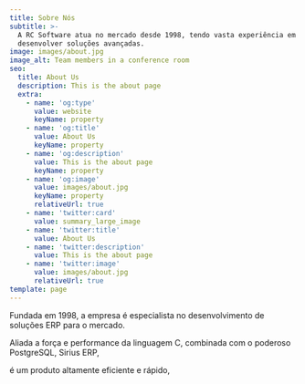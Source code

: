 ```yaml
---
title: Sobre Nós
subtitle: >-
  A RC Software atua no mercado desde 1998, tendo vasta experiência em
  desenvolver soluções avançadas.
image: images/about.jpg
image_alt: Team members in a conference room
seo:
  title: About Us
  description: This is the about page
  extra:
    - name: 'og:type'
      value: website
      keyName: property
    - name: 'og:title'
      value: About Us
      keyName: property
    - name: 'og:description'
      value: This is the about page
      keyName: property
    - name: 'og:image'
      value: images/about.jpg
      keyName: property
      relativeUrl: true
    - name: 'twitter:card'
      value: summary_large_image
    - name: 'twitter:title'
      value: About Us
    - name: 'twitter:description'
      value: This is the about page
    - name: 'twitter:image'
      value: images/about.jpg
      relativeUrl: true
template: page
---
```

Fundada em 1998, a empresa é especialista no desenvolvimento de soluções ERP para o mercado.

Aliada a força e performance da linguagem C, combinada com o poderoso PostgreSQL, Sirius ERP, 

é um produto altamente eficiente e rápido, 
